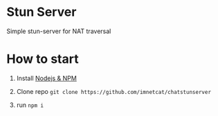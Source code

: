 # Stun Server
Simple stun-server for NAT traversal
# How to start
1.  Install [Nodejs & NPM](https://www.google.com/url?sa=t&rct=j&q=&esrc=s&source=web&cd=&ved=2ahUKEwi2woTG0u7uAhVvpIsKHZPLAqYQFjAAegQIARAD&url=https%3A%2F%2Fnodejs.org%2Fuk%2F&usg=AOvVaw3UL72OjnHBJ6VfVjj16EbA)

2. Clone repo `git clone https://github.com/imnetcat/chatstunserver`

3. run `npm i`

